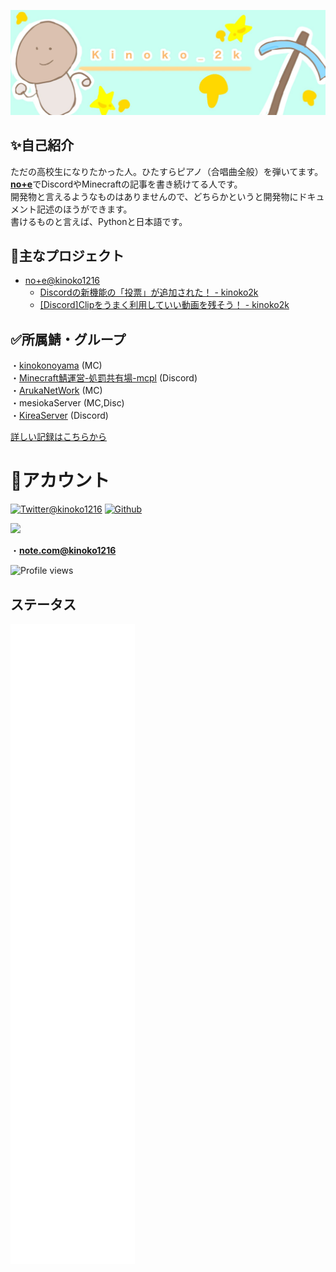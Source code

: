 <p class="profile-img" align="center">
 <img src="kinoko-header2.jpeg" width=800>
</p>

## ✨自己紹介
ただの高校生になりたかった人。ひたすらピアノ（合唱曲全般）を弾いてます。<br>
[**no+e**](https://note.com/kinoko1216)でDiscordやMinecraftの記事を書き続けてる人です。<br>
開発物と言えるようなものはありませんので、どちらかというと開発物にドキュメント記述のほうができます。<br>
書けるものと言えば、Pythonと日本語です。<br>

## 📝主なプロジェクト
- [no+e@kinoko1216](https://note.com/kinoko1216)
    - [Discordの新機能の「投票」が追加された！ - kinoko2k](https://note.com/kinoko1216/n/n78b37bd3b50d)
    - [[Discord]Clipをうまく利用していい動画を残そう！ - kinoko2k](https://note.com/kinoko1216/n/nb1da602f0969)
<!--
- 翻訳
    - [BedWars](https://www.spigotmc.org/resources/screaming-bedwars-1-8-8-1-20-4.63714/update?update=493428)
    - [ChatEX](https://github.com/TheJeterLP/ChatEx/pull/146)
- ドキュメント記述
    - [Discord-SimpleMusicBot](https://github.com/mtripg6666tdr/Discord-SimpleMusicBot)
- 自作
    - [kinoko2k/kinoko2k.github.io](https://github.com/kinoko2k/kinoko2k.github.io)
    - [kinoko2k/fxtwitterChangeBot](https://github.com/kinoko2k/fxtwitterChangeBot)
    - [kinoko2k/ServiceColorCode](https://kinoko2k.github.io/ServiceColorCode/)
-->
## ✅所属鯖・グループ
・[kinokonoyama](https://plancke.io/hypixel/guild/name/kinokonoyama) (MC)<br>
・[Minecraft鯖運営-処罰共有場-mcpl](https://twitter.com/kinoko1216/status/1783881445230141830) (Discord)<br>
・[ArukaNetWork](https://disboard.org/ja/server/1168232472287395880) (MC)<br>
・mesiokaServer (MC,Disc)<br>
・[KireaServer](https://minecraft-mcworld.com/40113/) (Discord)<br>

[詳しい記録はこちらから](<https://github.com/kinoko2k/kinoko2k/blob/main/History.md>)

# 🍨アカウント
[![Twitter@kinoko1216](https://img.shields.io/badge/Twitter-fff.svg?logo=twitter&style=for-the-badge)](https://twitter.com/kinoko1216) [![Github](https://img.shields.io/badge/Github-181717.svg?style=for-the-badge&logo=Github&logoColor=white)](https://github.com/kinoko2k) 

<img src="https://discord.c99.nl/widget/theme-2/925245386568896564.png">

<!-- ・MinecraftId:[`Kinoko_2K`](https://ja.namemc.com/profile/Kinoko_2K)<br> -->
・[**note.com@kinoko1216**](https://note.com/kinoko1216)<br>

![Profile views](https://komarev.com/ghpvc/?username=kinoko2k)

<!--
## ⚙️技術・使用
![HTML5](https://img.shields.io/badge/html5-E34F26.svg?style=for-the-badge&logo=html5&logoColor=white) ![CSS3](https://img.shields.io/badge/CSS3-2572b6.svg?logo=css3&style=for-the-badge) ![JavaScript](https://img.shields.io/badge/javascript-%23323330.svg?style=for-the-badge&logo=javascript&logoColor=%23F7DF1E) ![Markdown](https://img.shields.io/badge/markdown-%23000000.svg?style=for-the-badge&logo=markdown&logoColor=white) 
===
![Python](https://img.shields.io/badge/Python-ffde73.svg?logo=python&style=for-the-badge) ![Java](https://img.shields.io/badge/Java-007396.svg?logo=java&style=for-the-badge)
===
![Windows](https://img.shields.io/badge/Windows-0078d6.svg?logo=windows&style=for-the-badge) ![Linux](https://img.shields.io/badge/Linux-000.svg?logo=linux&style=for-the-badge) ![Ubuntu](https://img.shields.io/badge/Ubuntu-fff.svg?logo=ubuntu&style=for-the-badge)
<!-- https://suzukikatsuma.github.io/badge-generator/ -->

## ステータス
![Metrics](/github-metrics.svg)
<!--
![Top Lang](https://github-readme-stats.vercel.app/api/top-langs/?username=kinoko2k&layout=compact&langs_count=10)
<p><img align="center" src="https://github-readme-streak-stats.herokuapp.com/?user=kinoko2k&" alt="kinoko2k" /></p>
-->
<!-- ![Metrics](https://metrics.lecoq.io/kinoko2k?template=classic&isocalendar=1&languages=1&achievements=1&repositories=1&activity=1&base=header%2C%20activity%2C%20community%2C%20repositories%2C%20metadata&base.indepth=false&base.hireable=false&base.skip=false&repositories.batch=100&repositories.forks=false&repositories.affiliations=owner&isocalendar=false&isocalendar.duration=half-year&languages=false&languages.ignored=html%2Ccss%2Cjava%2Cjavascript%2Cmarkdown&languages.limit=8&languages.threshold=0%25&languages.other=false&languages.colors=github&languages.sections=most-used&languages.indepth=false&languages.analysis.timeout=15&languages.analysis.timeout.repositories=7.5&languages.categories=markup%2C%20programming&languages.recent.categories=markup%2C%20programming&languages.recent.load=300&languages.recent.days=14&repositories=false&repositories.featured=KinokoServer%2Fdocuments%2CJankenWeb%2CPunishment-Program%2CSentenceGenerator&repositories.pinned=0&repositories.starred=0&repositories.random=0&repositories.order=featured%2C%20pinned%2C%20starred%2C%20random&achievements=false&achievements.threshold=C&achievements.secrets=true&achievements.display=detailed&achievements.limit=5&activity=false&activity.limit=5&activity.load=300&activity.days=14&activity.visibility=all&activity.timestamps=false&activity.filter=all&config.timezone=Asia%2FTokyo) -->
<!-- ![Anurag's GitHub stats](https://github-readme-stats.vercel.app/api?username=kinoko2k&show_icons=true&theme=gruvbox) -->
<!-- ![Anurag's GitHub stats](https://github-readme-stats.vercel.app/api?username=kinoko2k&bg_color=30,e96443,904e95&title_color=fff&text_color=fff) -->
